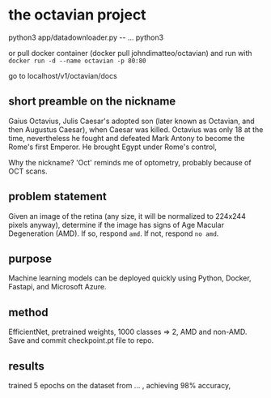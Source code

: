 # the octavian project

python3 app/datadownloader.py -- ...
python3 

or pull docker container (docker pull johndimatteo/octavian)
and run with ```docker run -d --name octavian -p 80:80```

go to localhost/v1/octavian/docs

## short preamble on the nickname
Gaius Octavius, Julis Caesar's adopted son (later known as Octavian, and then Augustus Caesar), when Caesar was killed.
Octavius was only 18 at the time, nevertheless he fought and defeated Mark Antony to become the Rome's first Emperor.
He brought Egypt under Rome's control,  

Why the nickname? 'Oct' reminds me of optometry, probably because of OCT scans. 

## problem statement
Given an image of the retina (any size, it will be normalized to 224x244 pixels anyway), determine if the image has signs of Age Macular Degeneration (AMD). If so, respond `amd`. If not, respond `no amd`.

## purpose
Machine learning models can be deployed quickly using Python, Docker, Fastapi, and Microsoft Azure.

## method
EfficientNet, pretrained weights, 1000 classes => 2, AMD and non-AMD.
Save and commit checkpoint.pt file to repo.

## results
trained 5 epochs on the dataset from ... , achieving 98% accuracy, 